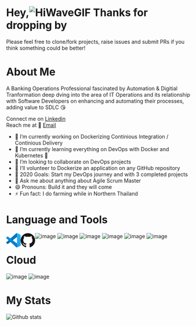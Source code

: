# Hey,![HiWaveGIF](https://user-images.githubusercontent.com/82499575/143995760-2d352688-1a96-46f2-937a-57a3acf97c06.gif) Thanks for dropping by 



Please feel free to clone/fork projects, raise issues and submit PRs if you think something could be better!



# About Me
A Banking Operations Professional fascinated by Automation & Digitial Tranformation deep dving into the area of IT Operations and its relationship with Software Developers on enhancing and automating their processes, adding value to SDLC 😘

Connect me on [Linkedin](https://www.linkedin.com/in/francis-yeo-90543645/)\
Reach me at 📧 [Email](https://francis.yeo.wk@gmail.com/)


- 🔭 I’m currently working on Dockerizing Continious Integration / Continious Delivery
- 🌱 I’m currently learning everything on DevOps with Docker and Kubernetes 🤣
- 🤔 I’m looking to collaborate on DevOps projects 
- 👯 I’ll volunteer to Dockerize an application on any GitHub repository
- 🥅 2020 Goals: Start my DevOps journey and with 3 completed projects 
- 💬 Ask me about anything about Agile Scrum Master 
- 😄 Pronouns: Build it and they will come
- ⚡ Fun fact: I do farming while in Northern Thailand

# Language and Tools

![image](https://user-images.githubusercontent.com/82499575/143894793-8f76556f-cb23-4d69-84e1-f56e973c0e3c.png) 
![image](https://user-images.githubusercontent.com/82499575/143895035-18673b38-db88-4280-b025-4a8092829eaf.png) 
![image](https://user-images.githubusercontent.com/82499575/143895790-413cb730-1f60-40f3-9aa8-3349bd896fa5.png)
<img align="left" alt="Visual Studio Code" width="39px" src="https://raw.githubusercontent.com/github/explore/80688e429a7d4ef2fca1e82350fe8e3517d3494d/topics/visual-studio-code/visual-studio-code.png" />
<img align="left" alt="GitHub" width="39px" src="https://raw.githubusercontent.com/github/explore/78df643247d429f6cc873026c0622819ad797942/topics/github/github.png" />
![image](https://user-images.githubusercontent.com/82499575/144170806-b613615c-2668-4d3a-95e9-dd91f77476c7.png)
![image](https://user-images.githubusercontent.com/82499575/144170859-7d1151ea-2dbf-4ebc-a9dc-f22729c7cb52.png)
![image](https://user-images.githubusercontent.com/82499575/144171157-b7444377-4be7-4834-a996-5786acbe5a2e.png)





# Cloud
![image](https://user-images.githubusercontent.com/82499575/143897552-9f07d927-dfe4-41b6-b719-b1c36695befa.png) 
![image](https://user-images.githubusercontent.com/82499575/144170687-e1dd3ce4-a186-4d78-b794-f4d97dad5153.png)



# My Stats

![Github stats](https://github-readme-stats.vercel.app/api?username=yeofrancis)



